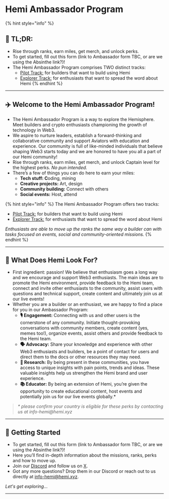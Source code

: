 # Hemi Ambassador Program

{% hint style="info" %}
## 📜 **TL;DR:**

* Rise through ranks, earn miles, get merch, and unlock perks.
* To get started, fill out this form (link to Ambassador form TBC, or are we using the Absinthe link?)!&#x20;
* The Hemi Ambassador Program comprises TWO distinct tracks:
  * [Pilot Track:](pilot-program.md) for builders that want to build using Hemi
  * [Explorer Track:](explorer-program.md) for enthusiasts that want to spread the word about Hemi
{% endhint %}

***

## ✈️ Welcome to the Hemi Ambassador Program!

* The Hemi Ambassador Program is a way to explore the Hemisphere. Meet builders and crypto enthusiasts championing the growth of technology in Web3.
* We aspire to nurture leaders, establish a forward-thinking and collaborative community and support Aviators with education and experience. Our community is full of like-minded individuals that believe shaping Web3 starts today and we are honored to have you all a part of our Hemi community!
* Rise through ranks, earn miles, get merch, and unlock Captain level for the highest perks. _No pun intended._
* There’s a few of things you can do here to earn your miles:
  * **Tech stuff: C**oding, mining
  * **Creative projects:** Art, design
  * **Community building:** Connect with others
  * **Social events:** Host, attend

{% hint style="info" %}
The Hemi Ambassador Program offers two tracks:

* [Pilot Track:](pilot-program.md) for builders that want to build using Hemi
* [Explorer Track:](explorer-program.md) for enthusiasts that want to spread the word about Hemi

_Enthusiasts are able to move up the ranks the same way a builder can with tasks focused on events, social and community-oriented missions._
{% endhint %}

***

## 🔎 What Does Hemi Look For?

* First ingredient: passion! We believe that enthusiasm goes a long way and we encourage and support Web3 enthusiasts. The main ideas are to promote the Hemi environment, provide feedback to the Hemi team, connect and invite other enthusiasts to the community, assist users with questions and technical support, create content and ultimately join us at our live events!
* Whether you are a builder or an enthusiast, we are happy to find a place for you in our Ambassador Program:
  * **🎙️ Engagement:** Connecting with us and other users is the cornerstone of any community. Initiate thought-provoking conversations with community members, create content (yes, memes too!), organize events, assist others and provide feedback to the Hemi team.
  * **🗣️ Advocacy:** Share your knowledge and experience with other Web3 enthusiasts and builders, be a point of contact for users and direct them to the docs or other resources they may need.
  * **🧐 Research:** By being present in these communities, you have access to unique insights with pain points, trends and ideas. These valuable insights help us strengthen the Hemi brand and user experience.
  * **📚 Educator:** By being an extension of Hemi, you’re given the opportunity to create educational content, host events and potentially join us for our live events globally.\*

> _\* please confirm your country is eligible for these perks by contacting us at info-hemi@hemi.xyz_

***

## 🏁 Getting Started

* To get started, fill out this form (link to Ambassador form TBC, or are we using the Absinthe link?)!&#x20;
* Here you’ll find in-depth information about the missions, ranks, perks and how to move up.&#x20;
* Join our [Discord](https://discord.gg/hemixyz) and follow us on [X](https://twitter.com/hemi\_xyz/).&#x20;
* Got any more questions? Drop them in our Discord or reach out to us directly at [info-hemi@hemi.xyz](mailto:info-hemi@hemi.xyz).

_Let's get exploring..._

***

